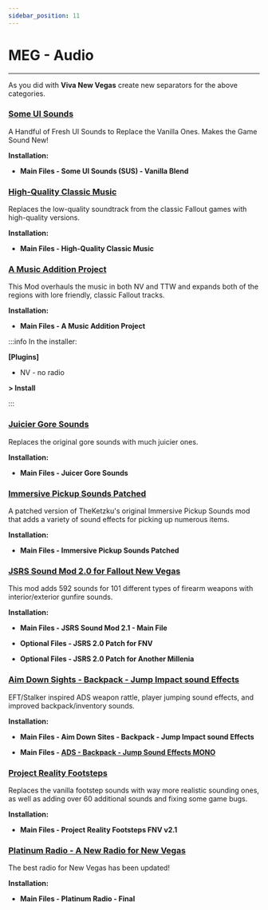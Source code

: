 ```yaml
---
sidebar_position: 11
---
```


# MEG - Audio

---

As you did with **Viva New Vegas** create new separators for the above categories.

### [Some UI Sounds](https://www.nexusmods.com/newvegas/mods/77842)

A Handful of Fresh UI Sounds to Replace the Vanilla Ones. Makes the Game Sound New!

**Installation:**

- **Main Files - Some UI Sounds (SUS) - Vanilla Blend**


### [High-Quality Classic Music](https://www.nexusmods.com/newvegas/mods/72150)

Replaces the low-quality soundtrack from the classic Fallout games with high-quality versions.

**Installation:**

- **Main Files - High-Quality Classic Music**


### [A Music Addition Project](https://www.nexusmods.com/newvegas/mods/78248)

This Mod overhauls the music in both NV and TTW and expands both of the regions with lore friendly, classic Fallout tracks.

**Installation:**

- **Main Files - A Music Addition Project**

:::info In the installer:

**[Plugins]**

- NV - no radio

**> Install**

:::


### [Juicier Gore Sounds](https://www.nexusmods.com/newvegas/mods/78552)

Replaces the original gore sounds with much juicier ones.

**Installation:**

- **Main Files - Juicer Gore Sounds**


### [Immersive Pickup Sounds Patched](https://www.nexusmods.com/newvegas/mods/70552)

A patched version of TheKetzku's original Immersive Pickup Sounds mod that adds a variety of sound effects for picking up numerous items.

**Installation:**

- **Main Files - Immersive Pickup Sounds Patched**


### [JSRS Sound Mod 2.0 for Fallout New Vegas](https://www.nexusmods.com/newvegas/mods/81585)

This mod adds 592 sounds for 101 different types of firearm weapons with interior/exterior gunfire sounds.

**Installation:**

- **Main Files - JSRS Sound Mod 2.1 - Main File**

- **Optional Files - JSRS 2.0 Patch for FNV**

- **Optional Files - JSRS 2.0 Patch for Another Millenia**


### [Aim Down Sights - Backpack - Jump Impact sound Effects](https://www.nexusmods.com/newvegas/mods/75334)

EFT/Stalker inspired ADS weapon rattle, player jumping sound effects, and improved backpack/inventory sounds.

**Installation:**

- **Main Files - Aim Down Sites - Backpack - Jump Impact sound Effects**

- **Main Files - [ADS - Backpack - Jump Sound Effects MONO](https://www.nexusmods.com/newvegas/mods/76526?tab=files)**


### [Project Reality Footsteps](https://www.nexusmods.com/newvegas/mods/68430)

Replaces the vanilla footstep sounds with way more realistic sounding ones, as well as adding over 60 additional sounds and fixing some game bugs.

**Installation:**

- **Main Files - Project Reality Footsteps FNV v2.1**


### [Platinum Radio - A New Radio for New Vegas](https://www.nexusmods.com/newvegas/mods/63951)

The best radio for New Vegas has been updated!

**Installation:**

- **Main Files - Platinum Radio - Final**